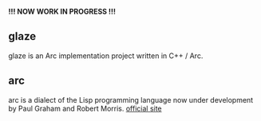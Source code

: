 __!!! NOW WORK IN PROGRESS !!!__

## glaze

glaze is an Arc implementation project written in C++ / Arc.

## arc

arc is a dialect of the Lisp programming language now under development by Paul Graham and Robert Morris.
[official site](http://arclanguage.org/)